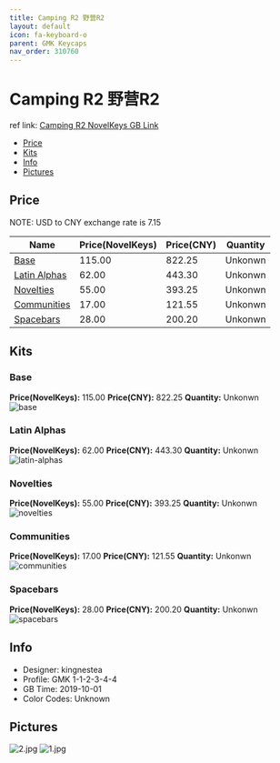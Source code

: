 ```yaml
---
title: Camping R2 野营R2
layout: default
icon: fa-keyboard-o
parent: GMK Keycaps
nav_order: 310760
---
```


# Camping R2 野营R2

ref link: [Camping R2 NovelKeys GB Link](https://novelkeys.xyz/collections/frontpage/products/gmk-camping-gb-r2)  

* [Price](#price)  
* [Kits](#kits)  
* [Info](#info)  
* [Pictures](#pictures)  


## Price  
NOTE: USD to CNY exchange rate is 7.15

| Name          | Price(NovelKeys)    |  Price(CNY) | Quantity |
| ------------- | ------------ |  ---------- | -------- |
|[Base](#base)|115.00|822.25|Unkonwn|
|[Latin Alphas](#latin-alphas)|62.00|443.30|Unkonwn|
|[Novelties](#novelties)|55.00|393.25|Unkonwn|
|[Communities](#communities)|17.00|121.55|Unkonwn|
|[Spacebars](#spacebars)|28.00|200.20|Unkonwn|


## Kits  
### Base  
**Price(NovelKeys):** 115.00  **Price(CNY):** 822.25  **Quantity:** Unkonwn  
<img src="{{ 'assets/images/gmk-keycaps/campingr2/kits_pics/base.png' | relative_url }}" alt="base" class="image featured">

### Latin Alphas  
**Price(NovelKeys):** 62.00  **Price(CNY):** 443.30  **Quantity:** Unkonwn  
<img src="{{ 'assets/images/gmk-keycaps/campingr2/kits_pics/latin-alphas.png' | relative_url }}" alt="latin-alphas" class="image featured">

### Novelties  
**Price(NovelKeys):** 55.00  **Price(CNY):** 393.25  **Quantity:** Unkonwn  
<img src="{{ 'assets/images/gmk-keycaps/campingr2/kits_pics/novelties.png' | relative_url }}" alt="novelties" class="image featured">

### Communities  
**Price(NovelKeys):** 17.00  **Price(CNY):** 121.55  **Quantity:** Unkonwn  
<img src="{{ 'assets/images/gmk-keycaps/campingr2/kits_pics/communities.png' | relative_url }}" alt="communities" class="image featured">

### Spacebars  
**Price(NovelKeys):** 28.00  **Price(CNY):** 200.20  **Quantity:** Unkonwn  
<img src="{{ 'assets/images/gmk-keycaps/campingr2/kits_pics/spacebars.png' | relative_url }}" alt="spacebars" class="image featured">


## Info  
* Designer: kingnestea  
* Profile: GMK 1-1-2-3-4-4  
* GB Time: 2019-10-01  
* Color Codes: Unknown


## Pictures  
<img src="{{ 'assets/images/gmk-keycaps/campingr2/rendering_pics/2.jpg' | relative_url }}" alt="2.jpg" class="image featured">
<img src="{{ 'assets/images/gmk-keycaps/campingr2/rendering_pics/1.jpg' | relative_url }}" alt="1.jpg" class="image featured">
